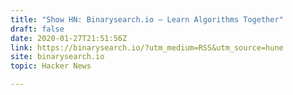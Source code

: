 ```yaml
---
title: "Show HN: Binarysearch.io – Learn Algorithms Together"
draft: false
date: 2020-01-27T21:51:56Z
link: https://binarysearch.io/?utm_medium=RSS&utm_source=hune
site: binarysearch.io
topic: Hacker News  

---
```

